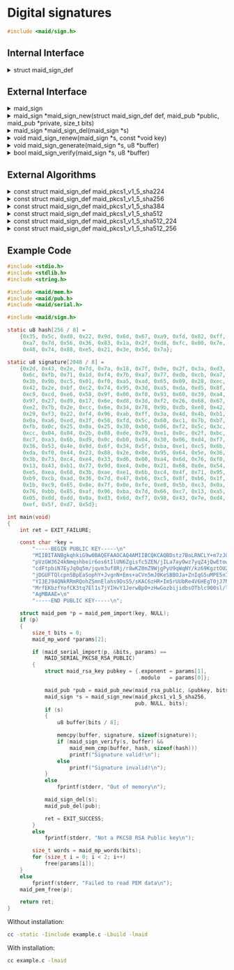 <!---
 *  This file is part of libmaid
 *
 *  Libmaid is free software; you can redistribute it and/or
 *  modify it under the terms of the GNU Lesser General Public
 *  License as published by the Free Software Foundation; either
 *  version 2.1 of the License, or (at your option) any later version.
 *
 *  Libmaid is distributed in the hope that it will be useful,
 *  but WITHOUT ANY WARRANTY; without even the implied warranty of
 *  MERCHANTABILITY or FITNESS FOR A PARTICULAR PURPOSE.
 *  See the GNU Lesser General Public License for more details.
 *
 *  You should have received a copy of the GNU Lesser General Public
 *  License along with libmaid; if not, see <https://www.gnu.org/licenses/>.
--->

# Digital signatures

```c
#include <maid/sign.h>
```

## Internal Interface

<details>
<summary>struct maid_sign_def</summary>
Type that defines a digital signature algorithm

</details>

## External Interface

<details>
<summary>maid_sign</summary>
Opaque type that contains the state of a digital signature

</details>

<details>
<summary>maid_sign *maid_sign_new(struct maid_sign_def def, maid_pub *public,
                                  maid_pub *private, size_t bits)</summary>
Creates a digital signature instance

### Parameters
| name    | description                 |
|---------|-----------------------------|
| def     | Algorithm definition        |
| public  | Public key for verification |
| private | Private key for generation  |
| bits    | Bit length of the keys      |

### Return value
| case    | description        |
|---------|--------------------|
| Success | maid_sign instance |
| Failure | NULL               |

</details>

<details>
<summary>maid_sign *maid_sign_del(maid_sign *s)</summary>
Deletes a digital signature instance

### Parameters
| name | description        |
|------|--------------------|
| s    | maid_sign instance |

### Return value
| case   | description |
|--------|-------------|
| Always | NULL        |

</details>

<details>
<summary>void maid_sign_renew(maid_sign *s, const *void key)</summary>
Recreates a digital signature instance

### Parameters
| name    | description                 |
|---------|-----------------------------|
| s       | maid_sign instance          |
| public  | Public key for verification |
| private | Private key for generation  |

</details>

<details>
<summary>void maid_sign_generate(maid_sign *s, u8 *buffer)</summary>
Generates a digital signature

### Parameters
| name   | description        |
|--------|--------------------|
| s      | maid_sign instance |
| buffer | Hash -> Signature  |

</details>

<details>
<summary>bool maid_sign_verify(maid_sign *s, u8 *buffer)</summary>
Verifies a digital signature

### Parameters
| name   | description        |
|--------|--------------------|
| s      | maid_sign instance |
| buffer | Signature -> Hash  |

### Return value
| case    | description |
|---------|-------------|
| Valid   | true        |
| Invalid | false       |

</details>

## External Algorithms

<details>
<summary>const struct maid_sign_def maid_pkcs1_v1_5_sha224</summary>
PKCS#1 v1.5 signature with SHA-224 (RSA Security)

### Parameters

#### maid_sign_generate
| name   | description             |
|--------|-------------------------|
| buffer | 224-bits -> [bits]-bits |

#### maid_sign_verify
| name   | description             |
|--------|-------------------------|
| buffer | [bits]-bits -> 224-bits |

</details>

<details>
<summary>const struct maid_sign_def maid_pkcs1_v1_5_sha256</summary>
PKCS#1 v1.5 signature with SHA-256 (RSA Security)

### Parameters

#### maid_sign_generate
| name   | description             |
|--------|-------------------------|
| buffer | 256-bits -> [bits]-bits |

#### maid_sign_verify
| name   | description             |
|--------|-------------------------|
| buffer | [bits]-bits -> 256-bits |

</details>

<details>
<summary>const struct maid_sign_def maid_pkcs1_v1_5_sha384</summary>
PKCS#1 v1.5 signature with SHA-384 (RSA Security)

### Parameters

#### maid_sign_generate
| name   | description             |
|--------|-------------------------|
| buffer | 384-bits -> [bits]-bits |

#### maid_sign_verify
| name   | description             |
|--------|-------------------------|
| buffer | [bits]-bits -> 384-bits |

</details>

<details>
<summary>const struct maid_sign_def maid_pkcs1_v1_5_sha512</summary>
PKCS#1 v1.5 signature with SHA-512 (RSA Security)

### Parameters

#### maid_sign_generate
| name   | description             |
|--------|-------------------------|
| buffer | 512-bits -> [bits]-bits |

#### maid_sign_verify
| name   | description             |
|--------|-------------------------|
| buffer | [bits]-bits -> 512-bits |

</details>

<details>
<summary>const struct maid_sign_def maid_pkcs1_v1_5_sha512_224</summary>
PKCS#1 v1.5 signature with SHA-512/224 (RSA Security)

### Parameters

#### maid_sign_generate
| name   | description             |
|--------|-------------------------|
| buffer | 224-bits -> [bits]-bits |

#### maid_sign_verify
| name   | description             |
|--------|-------------------------|
| buffer | [bits]-bits -> 224-bits |

</details>

<details>
<summary>const struct maid_sign_def maid_pkcs1_v1_5_sha512_256</summary>
PKCS#1 v1.5 signature with SHA-512/256 (RSA Security)

### Parameters

#### maid_sign_generate
| name   | description             |
|--------|-------------------------|
| buffer | 256-bits -> [bits]-bits |

#### maid_sign_verify
| name   | description             |
|--------|-------------------------|
| buffer | [bits]-bits -> 256-bits |

</details>

## Example Code

```c
#include <stdio.h>
#include <stdlib.h>
#include <string.h>

#include <maid/mem.h>
#include <maid/pub.h>
#include <maid/serial.h>

#include <maid/sign.h>

static u8 hash[256 / 8] =
    {0x35, 0x5c, 0xd8, 0x22, 0x9d, 0x6d, 0x67, 0xa9, 0xfd, 0x82, 0xff, 0x31,
     0xa7, 0x7d, 0x56, 0x36, 0x83, 0x1a, 0x2f, 0xd8, 0xfc, 0x00, 0x7e, 0x46,
     0x48, 0x74, 0x88, 0xe5, 0x21, 0x3e, 0x5d, 0x7a};

static u8 signature[2048 / 8] =
    {0x2d, 0x43, 0x2e, 0x7d, 0x7a, 0x18, 0x7f, 0x8e, 0x2f, 0x3a, 0xd3, 0x70,
     0x6c, 0xfb, 0x71, 0x1d, 0xf4, 0x7b, 0xa7, 0x77, 0xdb, 0xcb, 0xa7, 0xcc,
     0x3b, 0x9b, 0xc5, 0x01, 0xf0, 0xa5, 0xad, 0x65, 0x09, 0x28, 0xec, 0xb7,
     0x42, 0x2e, 0xbf, 0xc2, 0x74, 0x95, 0x3d, 0xa5, 0xda, 0xd5, 0x8f, 0xac,
     0xc9, 0xcd, 0xe6, 0x58, 0x9f, 0x00, 0xf0, 0x93, 0x60, 0x39, 0xa4, 0x76,
     0x97, 0x27, 0xd9, 0x17, 0x6e, 0xd8, 0x3d, 0xf2, 0x26, 0x68, 0x67, 0x82,
     0xe2, 0x7b, 0x2e, 0xcc, 0x6e, 0x34, 0x78, 0x9b, 0xdb, 0xe8, 0x42, 0xd8,
     0x29, 0xf3, 0x22, 0xf4, 0x96, 0xab, 0xff, 0x3a, 0x4d, 0x4b, 0xb1, 0xcd,
     0x0a, 0xa6, 0xed, 0x3f, 0x58, 0xfd, 0x5c, 0x60, 0xc1, 0x7b, 0xb7, 0xc2,
     0xfb, 0x0c, 0x25, 0x0a, 0x25, 0x30, 0xb0, 0x06, 0xf2, 0x5c, 0x3c, 0x02,
     0xcc, 0x04, 0x04, 0x2b, 0x88, 0xde, 0x79, 0xe1, 0x0c, 0x2f, 0xbc, 0x77,
     0xc7, 0xa3, 0x6b, 0xd9, 0x0c, 0xb0, 0x04, 0x30, 0x06, 0xd4, 0xf7, 0x3b,
     0x36, 0x53, 0x4e, 0x9d, 0x6f, 0x34, 0x5f, 0xba, 0xe1, 0xc5, 0x6b, 0x17,
     0xda, 0xf0, 0x44, 0x23, 0x88, 0x2e, 0x8e, 0x95, 0x64, 0x5e, 0x36, 0xfa,
     0x3b, 0x73, 0xc4, 0xe4, 0x33, 0xd6, 0x00, 0xa4, 0x6d, 0x76, 0xf0, 0x77,
     0x13, 0x43, 0xb1, 0x77, 0x9d, 0xe4, 0x0e, 0x21, 0x68, 0xde, 0x54, 0xe6,
     0xe5, 0xea, 0x68, 0x3b, 0xae, 0xe1, 0x6b, 0xc4, 0x4f, 0x71, 0x95, 0x35,
     0xb9, 0xcb, 0xad, 0x36, 0x7d, 0x47, 0xb6, 0xc5, 0x8f, 0xb6, 0x1f, 0xf0,
     0x1b, 0xc9, 0x65, 0x8e, 0x7f, 0x0e, 0xfe, 0xe0, 0x5b, 0xc3, 0x0a, 0xb1,
     0x76, 0xbb, 0x85, 0xaf, 0x96, 0xba, 0x7d, 0x66, 0xc7, 0x13, 0xa5, 0x2c,
     0x05, 0xdd, 0xdd, 0x0a, 0xd3, 0x6d, 0xf7, 0x98, 0x43, 0x7e, 0xd4, 0x2f,
     0xef, 0x5f, 0xd7, 0x5d};

int main(void)
{
    int ret = EXIT_FAILURE;

    const char *key =
        "-----BEGIN PUBLIC KEY-----\n"
        "MIIBITANBgkqhkiG9w0BAQEFAAOCAQ4AMIIBCQKCAQBDstz7BoLRNCLY+m7zJGka\n"
        "pVzGW3624kNmqshbeir6os6tIlUN6Zgisfc5ZEN/jILa7ayOwz7yqZ4jQwEtow9q\n"
        "cdFtpbiN7EyJq0q5m/jqvm3uf8Rj/r8wKZ0mZ9WjgPyU9qWqNY/kz69KgztOU2wf\n"
        "jDGUFTQlcpnSBpEaSophY+JvgnN+Ems+aCVn5mJ0KeSBBOJa+ZnIqG5uMPE5nI16\n"
        "YI3EJ94QNkRRmRQohZSmnElahs9DsS5/sKAC6zHR+Im5rUUbRe4V6HEgT0jJ7NNU\n"
        "MrfEKbzfYofCK3tq7El1s7jYIHvY1JerwBpO+zHwGozbijidbsOTblc900sl/lpl\n"
        "AgMBAAE=\n"
        "-----END PUBLIC KEY-----\n";

    struct maid_pem *p = maid_pem_import(key, NULL);
    if (p)
    {
        size_t bits = 0;
        maid_mp_word *params[2];

        if (maid_serial_import(p, &bits, params) ==
            MAID_SERIAL_PKCS8_RSA_PUBLIC)
        {
            struct maid_rsa_key pubkey = {.exponent = params[1],
                                          .modulo   = params[0]};

            maid_pub *pub = maid_pub_new(maid_rsa_public, &pubkey, bits);
            maid_sign *s = maid_sign_new(maid_pkcs1_v1_5_sha256,
                                         pub, NULL, bits);
            if (s)
            {
                u8 buffer[bits / 8];

                memcpy(buffer, signature, sizeof(signature));
                if (maid_sign_verify(s, buffer) &&
                    maid_mem_cmp(buffer, hash, sizeof(hash)))
                    printf("Signature valid!\n");
                else
                    printf("Signature invalid!\n");
            }
            else
                fprintf(stderr, "Out of memory\n");

            maid_sign_del(s);
            maid_pub_del(pub);

            ret = EXIT_SUCCESS;
        }
        else
            fprintf(stderr, "Not a PKCS8 RSA Public key\n");

        size_t words = maid_mp_words(bits);
        for (size_t i = 0; i < 2; i++)
            free(params[i]);
    }
    else
        fprintf(stderr, "Failed to read PEM data\n");
    maid_pem_free(p);

    return ret;
}
```

Without installation:
```sh
cc -static -Iinclude example.c -Lbuild -lmaid
```

With installation:
```sh
cc example.c -lmaid
```
